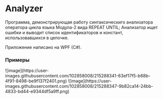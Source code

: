 # Analyzer
<p>Программа, демонстрирующая работу синтаксическиго анализатора оператора цикла языка Модула-2 вида REPEAT UNTIL;
Анализатор ищет ошибки и выводит список идентификаторов и констант, использовавшихся в цепочке.</p>

Приложение написано на WPF (C#).

<h3>Примеры</h3>
<p>
![image](https://user-images.githubusercontent.com/102858008/215288341-63ef17f5-b68b-4f91-8498-be9f137f2401.png)
![image](https://user-images.githubusercontent.com/102858008/215288347-9b82ca14-24bb-4833-bd44-e9344df5a9ff.png)
</p>

